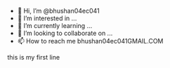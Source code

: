 - 👋 Hi, I’m @bhushan04ec041
- 👀 I’m interested in ...
- 🌱 I’m currently learning ...
- 💞️ I’m looking to collaborate on ...
- 📫 How to reach me bhushan04ec041GMAIL.COM

<!---
bhushan04ec041/bhushan04ec041 is a ✨ special ✨ repository because its `README.md` (this file) appears on your GitHub profile.
You can click the Preview link to take a look at your changes.
--->
this is my first line
